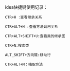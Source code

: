 idea快捷键使用记录：

```
CTR+H :查看继承关系

CTR+ALT+H :查看方法调用关系

CTR+ALT+SHIFT+U:查看类的继承图

CTR+N:搜索类

ALT_SHIFT+方向键:移动行

CTR+ALT+M：抽取方法


```


